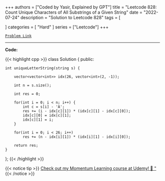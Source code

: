 
+++
authors = ["Coded by Yasir, Explained by GPT"]
title = "Leetcode 828: Count Unique Characters of All Substrings of a Given String"
date = "2022-07-24"
description = "Solution to Leetcode 828"
tags = [
    
]
categories = [
    "Hard"
]
series = ["Leetcode"]
+++



[`Problem Link`](https://leetcode.com/problems/count-unique-characters-of-all-substrings-of-a-given-string/description/)

---

**Code:**

{{< highlight cpp >}}
class Solution {
public:
    
    int uniqueLetterString(string s) {

        vector<vector<int>> idx(26, vector<int>(2, -1));
        
        int n = s.size();
        
        int res = 0;
        
        for(int i = 0; i < n; i++) {
            int c = s[i] - 'A';
            res += (i - idx[c][1]) * (idx[c][1] - idx[c][0]);
            idx[c][0] = idx[c][1];
            idx[c][1] = i;
        }
        
        for(int i = 0; i < 26; i++)
            res += (n - idx[i][1]) * (idx[i][1] - idx[i][0]);
        
        return res;
    }
};
{{< /highlight >}}



{{< notice tip >}}
[Check out my Momentum Learning course at Udemy! 🚀 "](https://www.udemy.com/course/blind-75-the-data-structures-and-algorithms-essentials/)
{{< /notice >}}

